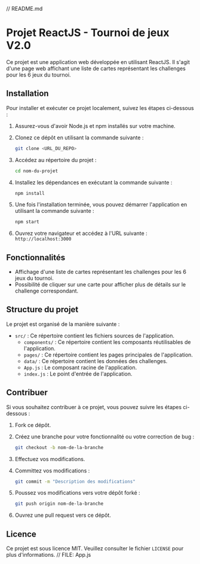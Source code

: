 // README.md

# Projet ReactJS - Tournoi de jeux V2.0

Ce projet est une application web développée en utilisant ReactJS. Il s'agit d'une page web affichant une liste de cartes représentant les challenges pour les 6 jeux du tournoi.

## Installation

Pour installer et exécuter ce projet localement, suivez les étapes ci-dessous :

1. Assurez-vous d'avoir Node.js et npm installés sur votre machine.

2. Clonez ce dépôt en utilisant la commande suivante :

    ```bash
    git clone <URL_DU_REPO>
    ```

3. Accédez au répertoire du projet :

    ```bash
    cd nom-du-projet
    ```

4. Installez les dépendances en exécutant la commande suivante :

    ```bash
    npm install
    ```

5. Une fois l'installation terminée, vous pouvez démarrer l'application en utilisant la commande suivante :

    ```bash
    npm start
    ```

6. Ouvrez votre navigateur et accédez à l'URL suivante : `http://localhost:3000`

## Fonctionnalités

- Affichage d'une liste de cartes représentant les challenges pour les 6 jeux du tournoi.
- Possibilité de cliquer sur une carte pour afficher plus de détails sur le challenge correspondant.

## Structure du projet

Le projet est organisé de la manière suivante :

- `src/` : Ce répertoire contient les fichiers sources de l'application.
  - `components/` : Ce répertoire contient les composants réutilisables de l'application.
  - `pages/` : Ce répertoire contient les pages principales de l'application.
  - `data/` : Ce répertoire contient les données des challenges.
  - `App.js` : Le composant racine de l'application.
  - `index.js` : Le point d'entrée de l'application.

## Contribuer

Si vous souhaitez contribuer à ce projet, vous pouvez suivre les étapes ci-dessous :

1. Fork ce dépôt.

2. Créez une branche pour votre fonctionnalité ou votre correction de bug :

    ```bash
    git checkout -b nom-de-la-branche
    ```

3. Effectuez vos modifications.

4. Committez vos modifications :

    ```bash
    git commit -m "Description des modifications"
    ```

5. Poussez vos modifications vers votre dépôt forké :

    ```bash
    git push origin nom-de-la-branche
    ```

6. Ouvrez une pull request vers ce dépôt.

## Licence

Ce projet est sous licence MIT. Veuillez consulter le fichier `LICENSE` pour plus d'informations.
// FILE: App.js